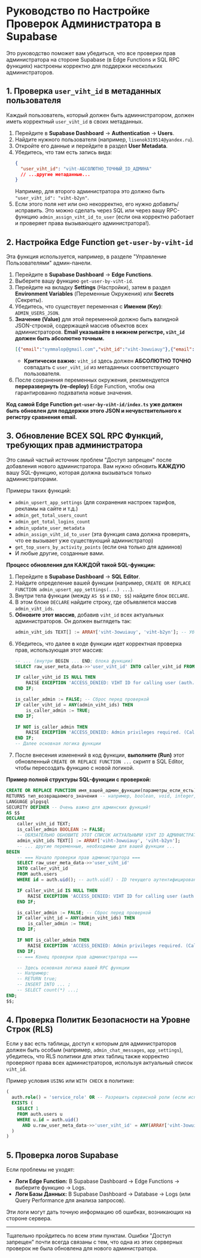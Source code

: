 
# Руководство по Настройке Проверок Администратора в Supabase

Это руководство поможет вам убедиться, что все проверки прав администратора на стороне Supabase (в Edge Functions и SQL RPC функциях) настроены корректно для поддержки нескольких администраторов.

## 1. Проверка `user_viht_id` в метаданных пользователя

Каждый пользователь, который должен быть администратором, должен иметь корректный `user_viht_id` в своих метаданных.

1.  Перейдите в **Supabase Dashboard** -> **Authentication** -> **Users**.
2.  Найдите нужного пользователя (например, `lisenok319514@yandex.ru`).
3.  Откройте его данные и перейдите в раздел **User Metadata**.
4.  Убедитесь, что там есть запись вида:
    ```json
    {
      "user_viht_id": "viht-АБСОЛЮТНО_ТОЧНЫЙ_ID_АДМИНА"
      // ...другие метаданные...
    }
    ```
    Например, для второго администратора это должно быть `"user_viht_id": "viht-b2yn"`.
5.  Если этого поля нет или оно некорректно, его нужно добавить/исправить. Это можно сделать через SQL или через вашу RPC-функцию `admin_assign_viht_id_to_user` (если она корректно работает и проверяет права вызывающего администратора!).

## 2. Настройка Edge Function `get-user-by-viht-id`

Эта функция используется, например, в разделе "Управление Пользователями" админ-панели.

1.  Перейдите в **Supabase Dashboard** -> **Edge Functions**.
2.  Выберите вашу функцию `get-user-by-viht-id`.
3.  Перейдите на вкладку **Settings** (Настройки), затем в раздел **Environment Variables** (Переменные Окружения) или **Secrets** (Секреты).
4.  Убедитесь, что существует переменная с **Именем (Key)**: `ADMIN_USERS_JSON`.
5.  **Значение (Value)** для этой переменной должно быть валидной JSON-строкой, содержащей массив объектов всех администраторов. **Email указывайте в нижнем регистре, `viht_id` должен быть абсолютно точным.**
    ```json
    [{"email":"symmalop@gmail.com","viht_id":"viht-3owuiauy"},{"email":"lisenok319514@yandex.ru","viht_id":"viht-b2yn"}]
    ```
    *   **Критически важно:** `viht_id` здесь должен **АБСОЛЮТНО ТОЧНО** совпадать с `user_viht_id` из метаданных соответствующего пользователя.
6.  После сохранения переменных окружения, рекомендуется **переразвернуть (re-deploy)** Edge Function, чтобы она гарантированно подхватила новые значения.

**Код самой Edge Function `get-user-by-viht-id/index.ts` уже должен быть обновлен для поддержки этого JSON и нечувствительного к регистру сравнения email.**

## 3. Обновление ВСЕХ SQL RPC Функций, требующих прав администратора

Это самый частый источник проблем "Доступ запрещен" после добавления нового администратора. Вам нужно обновить **КАЖДУЮ** вашу SQL-функцию, которая должна вызываться только администраторами.

Примеры таких функций:
*   `admin_upsert_app_settings` (для сохранения настроек тарифов, рекламы на сайте и т.д.)
*   `admin_get_total_users_count`
*   `admin_get_total_logins_count`
*   `admin_update_user_metadata`
*   `admin_assign_viht_id_to_user` (эта функция сама должна проверять, что ее вызывает уже существующий администратор)
*   `get_top_users_by_activity_points` (если она только для админов)
*   И любые другие, созданные вами.

**Процесс обновления для КАЖДОЙ такой SQL-функции:**

1.  Перейдите в **Supabase Dashboard** -> **SQL Editor**.
2.  Найдите определение вашей функции (например, `CREATE OR REPLACE FUNCTION admin_upsert_app_settings(...) ...`).
3.  Внутри тела функции (между `AS $$` и `END; $$`) найдите блок `DECLARE`.
4.  В этом блоке `DECLARE` найдите строку, где объявляется массив `admin_viht_ids`.
5.  **Обновите этот массив**, добавив `viht_id` всех актуальных администраторов. Он должен выглядеть так:
    ```sql
    admin_viht_ids TEXT[] := ARRAY['viht-3owuiauy', 'viht-b2yn']; -- Убедитесь, что здесь ВСЕ админы!
    ```
6.  Убедитесь, что далее в коде функции идет корректная проверка прав, использующая этот массив:
    ```sql
    -- ... (внутри BEGIN ... END; блока функции)
    SELECT raw_user_meta_data->>'user_viht_id' INTO caller_viht_id FROM auth.users WHERE id = auth.uid();

    IF caller_viht_id IS NULL THEN
        RAISE EXCEPTION 'ACCESS_DENIED: VIHT ID for calling user (auth.uid: %) not found in metadata.', auth.uid();
    END IF;

    is_caller_admin := FALSE; -- Сброс перед проверкой
    IF caller_viht_id = ANY(admin_viht_ids) THEN
        is_caller_admin := TRUE;
    END IF;

    IF NOT is_caller_admin THEN
        RAISE EXCEPTION 'ACCESS_DENIED: Admin privileges required. (Caller VIHT ID: %, auth.uid: %)', caller_viht_id, auth.uid();
    END IF;
    -- Далее основная логика функции
    ```
7.  После внесения изменений в код функции, **выполните (Run)** этот обновленный `CREATE OR REPLACE FUNCTION ...` скрипт в SQL Editor, чтобы пересоздать функцию с новой логикой.

**Пример полной структуры SQL-функции с проверкой:**
```sql
CREATE OR REPLACE FUNCTION имя_вашей_админ_функции(параметры_если_есть)
RETURNS тип_возвращаемого_значения -- например, boolean, void, integer, SETOF table_type
LANGUAGE plpgsql
SECURITY DEFINER -- Очень важно для админских функций!
AS $$
DECLARE
    caller_viht_id TEXT;
    is_caller_admin BOOLEAN := FALSE;
    -- ОБЯЗАТЕЛЬНО ОБНОВИТЕ ЭТОТ СПИСОК АКТУАЛЬНЫМИ VIHT ID АДМИНИСТРАТОРОВ!
    admin_viht_ids TEXT[] := ARRAY['viht-3owuiauy', 'viht-b2yn'];
    -- ... другие переменные, необходимые для вашей функции ...
BEGIN
    -- === Начало проверки прав администратора ===
    SELECT raw_user_meta_data->>'user_viht_id'
    INTO caller_viht_id
    FROM auth.users
    WHERE id = auth.uid(); -- auth.uid() - ID текущего аутентифицированного пользователя, вызвавшего RPC

    IF caller_viht_id IS NULL THEN
        RAISE EXCEPTION 'ACCESS_DENIED: VIHT ID for calling user (auth.uid: %) not found in metadata.', auth.uid();
    END IF;

    is_caller_admin := FALSE; -- Сброс перед проверкой
    IF caller_viht_id = ANY(admin_viht_ids) THEN
        is_caller_admin := TRUE;
    END IF;

    IF NOT is_caller_admin THEN
        RAISE EXCEPTION 'ACCESS_DENIED: Admin privileges required. (Caller VIHT ID: %, auth.uid: %)', caller_viht_id, auth.uid();
    END IF;
    -- === Конец проверки прав администратора ===

    -- Здесь основная логика вашей RPC функции
    -- Например:
    -- RETURN true;
    -- INSERT INTO ... ;
    -- SELECT count(*) ...;
END;
$$;
```

## 4. Проверка Политик Безопасности на Уровне Строк (RLS)

Если у вас есть таблицы, доступ к которым для администраторов должен быть особым (например, `admin_chat_messages`, `app_settings`), убедитесь, что RLS политики для этих таблиц также корректно проверяют права всех администраторов, используя актуальный список `viht_id`.

Пример условия `USING` или `WITH CHECK` в политике:
```sql
(
  auth.role() = 'service_role' OR -- Разрешить сервисной роли (если используется)
  EXISTS (
    SELECT 1
    FROM auth.users u
    WHERE u.id = auth.uid()
      AND u.raw_user_meta_data->>'user_viht_id' = ANY(ARRAY['viht-3owuiauy', 'viht-b2yn']) -- ОБНОВИТЕ ЗДЕСЬ!
  )
)
```

## 5. Проверка логов Supabase

Если проблемы не уходят:
*   **Логи Edge Function:** В Supabase Dashboard -> Edge Functions -> выберите функцию -> Logs.
*   **Логи Базы Данных:** В Supabase Dashboard -> Database -> Logs (или Query Performance для анализа запросов).

Эти логи могут дать точную информацию об ошибках, возникающих на стороне сервера.

---

Тщательно пройдитесь по всем этим пунктам. Ошибки "Доступ запрещен" почти всегда связаны с тем, что одна из этих серверных проверок не была обновлена для нового администратора.
